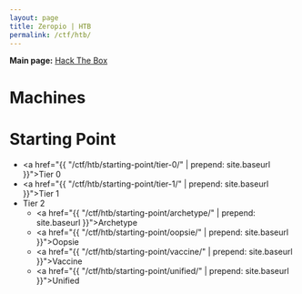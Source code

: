 ```yaml
---
layout: page
title: Zeropio | HTB
permalink: /ctf/htb/
---
```


**Main page:** [Hack The Box](https://www.hackthebox.com/)

# Machines



# Starting Point

- <a href="{{ "/ctf/htb/starting-point/tier-0/" | prepend: site.baseurl }}">Tier 0</a>
- <a href="{{ "/ctf/htb/starting-point/tier-1/" | prepend: site.baseurl }}">Tier 1</a>
- Tier 2
    - <a href="{{ "/ctf/htb/starting-point/archetype/" | prepend: site.baseurl }}">Archetype</a>
    - <a href="{{ "/ctf/htb/starting-point/oopsie/" | prepend: site.baseurl }}">Oopsie</a>
    - <a href="{{ "/ctf/htb/starting-point/vaccine/" | prepend: site.baseurl }}">Vaccine</a>
    - <a href="{{ "/ctf/htb/starting-point/unified/" | prepend: site.baseurl }}">Unified</a>
